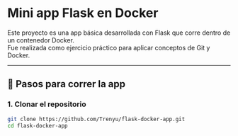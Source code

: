 # Mini app Flask en Docker

Este proyecto es una app básica desarrollada con Flask que corre dentro de un contenedor Docker.  
Fue realizada como ejercicio práctico para aplicar conceptos de Git y Docker.

---

## 🚀 Pasos para correr la app

### 1. Clonar el repositorio

```bash
git clone https://github.com/Trenyu/flask-docker-app.git
cd flask-docker-app
